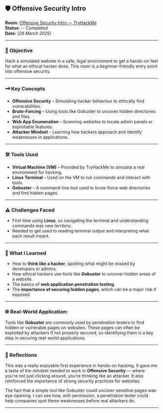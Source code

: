 ## 🛡️ Offensive Security Intro

**Room:** [Offensive Security Intro — TryHackMe](https://tryhackme.com/room/offensivesecurityintro)  
**Status:** ✅ Completed  
**Date:** *(29 March 2025)*

---

### 🎯 Objective
Hack a simulated website in a safe, legal environment to get a hands-on feel for what an ethical hacker does. This room is a beginner-friendly entry point into offensive security.

---

### 🗝️ Key Concepts  
- **Offensive Security** – Simulating hacker behaviour to ethically find vulnerabilities.  
- **Brute-Forcing** – Using tools like Gobuster to uncover hidden directories and files.  
- **Web App Enumeration** – Scanning websites to locate admin panels or exploitable features.  
- **Attacker Mindset** – Learning how hackers approach and identify weaknesses in applications.  

---

### 🛠️ Tools Used
- **Virtual Machine (VM)** – Provided by TryHackMe to simulate a real environment for hacking.
- **Linux Terminal** – Used on the VM to run commands and interact with tools.
- **Gobuster** – A command-line tool used to brute-force web directories and find hidden pages.

---

### ⚠️ Challenges Faced
- First time using **Linux**, so navigating the terminal and understanding commands was new territory.
- Needed to get used to reading terminal output and interpreting what each result meant.

---

### 🧠 What I Learned
- How to **think like a hacker**, spotting what might be missed by developers or admins.
- How ethical hackers use tools like **Gobuster** to uncover hidden areas of a website.
- The basics of **web application penetration testing**.
- The **importance of securing hidden pages**, which can be a major risk if exposed.

---

### 🌐 Real-World Application:
Tools like **Gobuster** are commonly used by penetration testers to find hidden or vulnerable pages on websites. These pages can often be exploited by attackers if not properly secured, so identifying them is a key step in securing real-world applications.

---

### 💭 Reflections
This was a really enjoyable first experience in hands-on hacking. It gave me a taste of the mindset needed to work in **Offensive Security** — where you're not just clicking around, you're thinking like an attacker. It also reinforced the importance of strong security practices for websites.

The fact that a simple tool like Gobuster could uncover sensitive pages was eye-opening. I can see how, with permission, a penetration tester could help companies spot these weaknesses before real attackers do.

---
